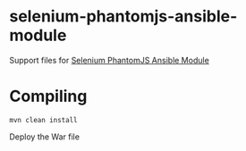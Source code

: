 # selenium-phantomjs-ansible-module

Support files for [Selenium PhantomJS Ansible Module](http://zer0glitch.github.io/2016/04/08/Selenium-Ansible-Module-GhostJS)

Compiling
=====

```
mvn clean install
```


Deploy the War file
